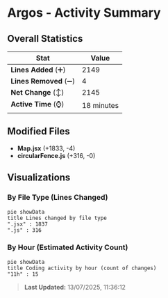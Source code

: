 # Argos - Activity Summary 

## Overall Statistics

| Stat                   | Value                                                             |
| ---------------------- | ----------------------------------------------------------------- |
| **Lines Added** (➕)   | 2149                                          |
| **Lines Removed** (➖) | 4                                        |
| **Net Change** (↕)    | 2145                |
| **Active Time** (⌚)   | 18 minutes |


## Modified Files
- **Map.jsx** (+1833, -4)
- **circularFence.js** (+316, -0)

## Visualizations

### By File Type (Lines Changed)

```mermaid
pie showData
title Lines changed by file type
".jsx" : 1837
".js" : 316
```

### By Hour (Estimated Activity Count)

```mermaid
pie showData
title Coding activity by hour (count of changes)
"11h" : 15
```


> **Last Updated:** 13/07/2025, 11:36:12